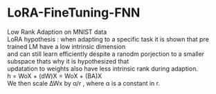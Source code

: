 # LoRA-FineTuning-FNN
Low Rank Adaption on MNIST data<br>
LoRA hypothesis : when adapting to a specific task it is shown that pre trained LM have a low intrinsic dimension <br>
and can still learn efficiently despite a ranodm porjection to a smaller subspace thats why it is hypothesized that <br>
updatation to weights also have less intrinsic rank during adaption. <br>
h = WoX + (dW)X = WoX + (BA)X<br>
 We then scale ∆Wx by α/r , where α is a constant in r.
